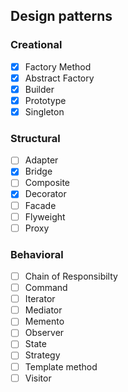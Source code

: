 ## Design patterns

### Creational
- [x] Factory Method
- [x] Abstract Factory
- [x] Builder
- [x] Prototype
- [x] Singleton

### Structural
- [ ] Adapter
- [x] Bridge
- [ ] Composite
- [x] Decorator
- [ ] Facade
- [ ] Flyweight
- [ ] Proxy

### Behavioral
- [ ] Chain of Responsibilty
- [ ] Command
- [ ] Iterator
- [ ] Mediator
- [ ] Memento
- [ ] Observer
- [ ] State
- [ ] Strategy
- [ ] Template method
- [ ] Visitor